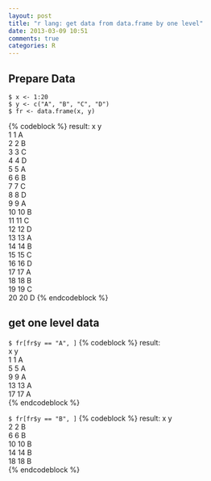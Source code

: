 ```yaml
---
layout: post
title: "r lang: get data from data.frame by one level"
date: 2013-03-09 10:51
comments: true
categories: R
---
```


## Prepare Data
<!--more-->
`$ x <- 1:20`  
`$ y <- c("A", "B", "C", "D")`  
`$ fr <- data.frame(x, y)`  

{% codeblock %}
result:
    x y  
1   1 A  
2   2 B  
3   3 C  
4   4 D  
5   5 A  
6   6 B  
7   7 C  
8   8 D  
9   9 A  
10 10 B  
11 11 C  
12 12 D  
13 13 A  
14 14 B  
15 15 C  
16 16 D  
17 17 A  
18 18 B  
19 19 C  
20 20 D
{% endcodeblock %}

## get one level data
`$ fr[fr$y == "A", ]`
{% codeblock %}
result:  
    x y  
1   1 A  
5   5 A  
9   9 A  
13 13 A  
17 17 A  
{% endcodeblock %}

`$ fr[fr$y == "B", ]`
{% codeblock %}
result:
    x y  
2   2 B  
6   6 B  
10 10 B  
14 14 B  
18 18 B  
{% endcodeblock %}

